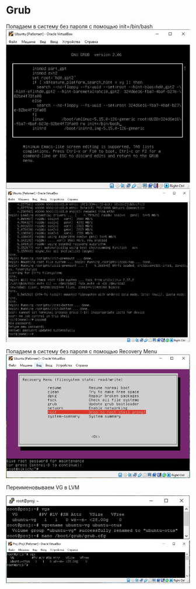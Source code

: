 # Grub
Попадаем в систему без пароля с помощью init=/bin/bash
![Image alt](https://github.com/NikPuskov/Grub/blob/main/grub1.jpg)
![Image alt](https://github.com/NikPuskov/Grub/blob/main/grub2.jpg)

Попадаем в систему без пароля с помощью Recovery Menu
![Image alt](https://github.com/NikPuskov/Grub/blob/main/grub3.jpg)

Переименовываем VG в LVM

![Image alt](https://github.com/NikPuskov/Grub/blob/main/grub4.jpg)
![Image alt](https://github.com/NikPuskov/Grub/blob/main/grub5.jpg)
